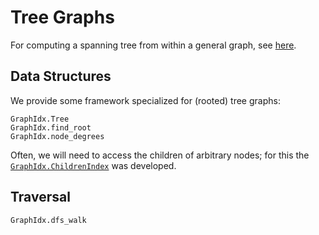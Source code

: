 Tree Graphs
==========

For computing a spanning tree from within a general graph, see [here](mst.md).


Data Structures
--------------

We provide some framework specialized for (rooted) tree graphs:
```@docs
GraphIdx.Tree
GraphIdx.find_root
GraphIdx.node_degrees
```

Often, we will need to access the children of arbitrary nodes; for this the [`GraphIdx.ChildrenIndex`](@ref) was developed.



Traversal
--------

```@docs
GraphIdx.dfs_walk
```
